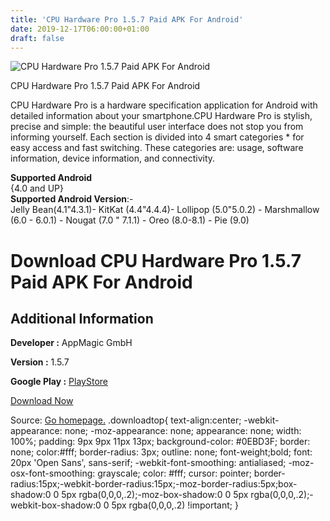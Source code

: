 ```yaml
---
title: 'CPU Hardware Pro 1.5.7 Paid APK For Android'
date: 2019-12-17T06:00:00+01:00
draft: false
---
```


![CPU Hardware Pro 1.5.7 Paid APK For Android](https://i0.wp.com/apkhome.net/wp-content/uploads/2019/11/CPU-Hardware-Pro-1.5.7-Paid.png "CPU Hardware Pro 1.5.7 Paid APK For Android")

  

CPU Hardware Pro 1.5.7 Paid APK For Android

CPU Hardware Pro is a hardware specification application for Android with detailed information about your smartphone.CPU Hardware Pro is stylish, precise and simple: the beautiful user interface does not stop you from informing yourself. Each section is divided into 4 smart categories \* for easy access and fast switching. These categories are: usage, software information, device information, and connectivity.

**Supported Android**  
{4.0 and UP}  
**Supported Android Version**:-  
Jelly Bean(4.1"4.3.1)- KitKat (4.4"4.4.4)- Lollipop (5.0"5.0.2) - Marshmallow (6.0 - 6.0.1) - Nougat (7.0 " 7.1.1) - Oreo (8.0-8.1) - Pie (9.0)

Download CPU Hardware Pro 1.5.7 Paid APK For Android
====================================================

Additional Information
----------------------

**Developer :** AppMagic GmbH

**Version :** 1.5.7

**Google Play :** [PlayStore](https://play.google.com/store/apps/details?id=com.banish.systemdetailspro&hl=en)

  

[Download Now](https://store4app.co/post/cpu-hardware-pro-1-5-7-paid-apk-for-android_1574528333)

  
Source: [Go homepage.](https://store4app.co/post/cpu-hardware-pro-1-5-7-paid-apk-for-android_1574528333) .downloadtop{ text-align:center; -webkit-appearance: none; -moz-appearance: none; appearance: none; width: 100%; padding: 9px 9px 11px 13px; background-color: #0EBD3F; border: none; color:#fff; border-radius: 3px; outline: none; font-weight;bold; font: 20px 'Open Sans', sans-serif; -webkit-font-smoothing: antialiased; -moz-osx-font-smoothing: grayscale; color: #fff; cursor: pointer; border-radius:15px;-webkit-border-radius:15px;-moz-border-radius:5px;box-shadow:0 0 5px rgba(0,0,0,.2);-moz-box-shadow:0 0 5px rgba(0,0,0,.2);-webkit-box-shadow:0 0 5px rgba(0,0,0,.2) !important; }